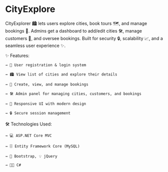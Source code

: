 # CityExplore
CityExplorer 🏙️ lets users explore cities, book tours 🗺️, and manage bookings 📅. Admins get a dashboard to add/edit cities 🛠️, manage customers 👥, and oversee bookings. Built for security 🔒, scalability 📈, and a seamless user experience ✨.

✨ Features:

    → 👤 User registration & login system

    → 🏙️ View list of cities and explore their details

    → 📝 Create, view, and manage bookings

    → 🛠️ Admin panel for managing cities, customers, and bookings

    → 📱 Responsive UI with modern design

    → 🔒 Secure session management

🛠️ Technologies Used:

    → 💻 ASP.NET Core MVC
    
    → 🗄️ Entity Framework Core (MySQL)
    
    → 🎨 Bootstrap, 💡 jQuery
    
    → 🧑‍💻 C#

